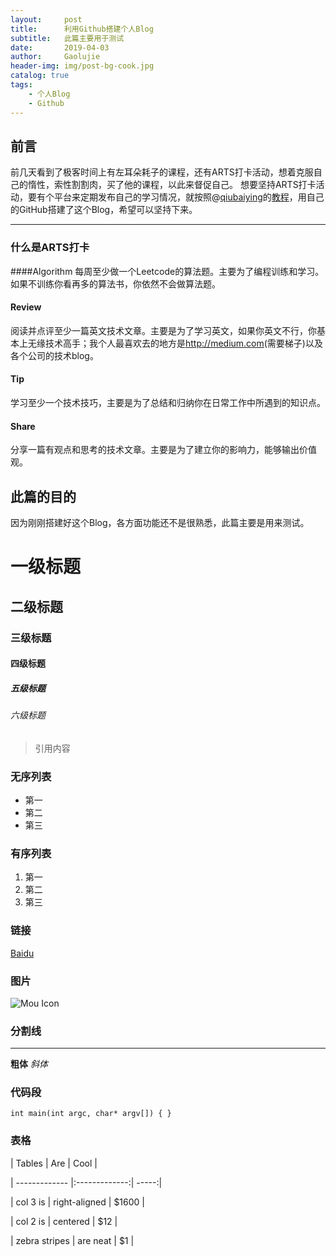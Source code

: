 ```yaml
---
layout:     post
title:      利用Github搭建个人Blog
subtitle:   此篇主要用于测试
date:       2019-04-03
author:     Gaolujie
header-img: img/post-bg-cook.jpg
catalog: true
tags:
    - 个人Blog
    - Github
---
```


## 前言

前几天看到了极客时间上有左耳朵耗子的课程，还有ARTS打卡活动，想着克服自己的惰性，索性割割肉，买了他的课程，以此来督促自己。
想要坚持ARTS打卡活动，要有个平台来定期发布自己的学习情况，就按照@[qiubaiying](http://qiubaiying.top/)的[教程](https://www.jianshu.com/p/e68fba58f75c)，用自己的GitHub搭建了这个Blog，希望可以坚持下来。

***

### 什么是ARTS打卡

####Algorithm
每周至少做一个Leetcode的算法题。主要为了编程训练和学习。如果不训练你看再多的算法书，你依然不会做算法题。

#### Review
阅读并点评至少一篇英文技术文章。主要是为了学习英文，如果你英文不行，你基本上无缘技术高手；我个人最喜欢去的地方是<http://medium.com>(需要梯子)以及各个公司的技术blog。

#### Tip
学习至少一个技术技巧，主要是为了总结和归纳你在日常工作中所遇到的知识点。

#### Share
分享一篇有观点和思考的技术文章。主要是为了建立你的影响力，能够输出价值观。

## 此篇的目的

因为刚刚搭建好这个Blog，各方面功能还不是很熟悉，此篇主要是用来测试。

# 一级标题
## 二级标题
### 三级标题
#### 四级标题
##### 五级标题
###### 六级标题

> 引用内容

### 无序列表

- 第一
- 第二
- 第三

### 有序列表

1. 第一
2. 第二
3. 第三

### 链接
[Baidu](http://baidu.com)

### 图片
![Mou Icon](http://mouapp.com/Mou_128.png)


### 分割线
***

**粗体**
*斜体*

### 代码段
`int main(int argc, char* argv[])
{
}`


### 表格
| Tables        | Are           | Cool  |

	
| ------------- |:-------------:| -----:|

	
| col 3 is      | right-aligned | $1600 |

	
| col 2 is      | centered      |   $12 |

	
| zebra stripes | are neat      |    $1 |